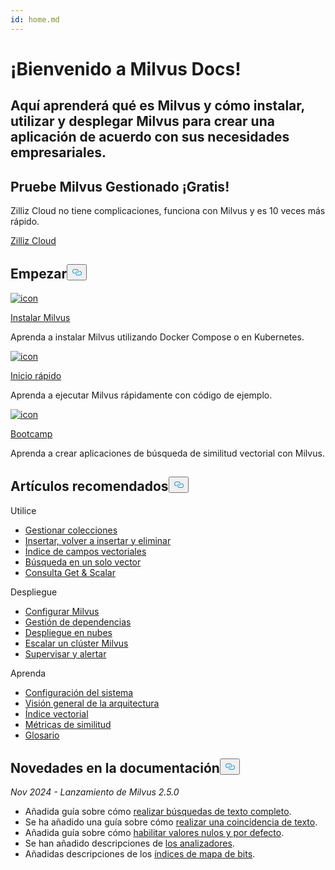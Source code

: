 ```yaml
---
id: home.md
---
```

<div class="doc-h1-wrapper">
<p><h1 class="title">
¡Bienvenido a Milvus Docs!</h1></p>
<p><h2 class="sub-title">
Aquí aprenderá qué es Milvus y cómo instalar, utilizar y desplegar Milvus para crear una aplicación de acuerdo con sus necesidades empresariales.</h2></p>
</div>
<div class="doc-home-promotion-wrapper">
  <div class="promotion-content">
    <h2 class="promotion-title">Pruebe Milvus Gestionado ¡Gratis!</h2>
    <p class="promotion-desc">Zilliz Cloud no tiene complicaciones, funciona con Milvus y es 10 veces más rápido.</p>
  </div>
  <div class="cta-wrapper">
   <a class="cta-global" href="https://cloud.zilliz.com/signup?utm_source=partner&utm_medium=referral&utm_campaign=2025-02-24_doc_home_milvus.io">Zilliz Cloud</a></div>
</div>
<h2 id="Get-Started" class="common-anchor-header">Empezar<button data-href="#Get-Started" class="anchor-icon" translate="no">
      <svg translate="no"
        aria-hidden="true"
        focusable="false"
        height="20"
        version="1.1"
        viewBox="0 0 16 16"
        width="16"
      >
        <path
          fill="#0092E4"
          fill-rule="evenodd"
          d="M4 9h1v1H4c-1.5 0-3-1.69-3-3.5S2.55 3 4 3h4c1.45 0 3 1.69 3 3.5 0 1.41-.91 2.72-2 3.25V8.59c.58-.45 1-1.27 1-2.09C10 5.22 8.98 4 8 4H4c-.98 0-2 1.22-2 2.5S3 9 4 9zm9-3h-1v1h1c1 0 2 1.22 2 2.5S13.98 12 13 12H9c-.98 0-2-1.22-2-2.5 0-.83.42-1.64 1-2.09V6.25c-1.09.53-2 1.84-2 3.25C6 11.31 7.55 13 9 13h4c1.45 0 3-1.69 3-3.5S14.5 6 13 6z"
        ></path>
      </svg>
    </button></h2><div class="card-wrapper">
<div class="start_card_container">
  
   <a href="/docs/es/install_standalone-docker.md"> <img translate="no" src="/docs/v2.5.x/assets/home_install.svg" alt="icon" />
   </a> <a href="/docs/es/install_standalone-docker.md"> <p class="link-btn">Instalar Milvus</p> </a><p>Aprenda a instalar Milvus utilizando Docker Compose o en Kubernetes.</p>
</div>
<div class="start_card_container">
  
   <a href="/docs/es/quickstart.md"> <img translate="no" src="/docs/v2.5.x/assets/home_quick_start.svg" alt="icon" />
   </a> <a href="/docs/es/quickstart.md"> <p class="link-btn">Inicio rápido</p> </a><p>Aprenda a ejecutar Milvus rápidamente con código de ejemplo.</p>
</div>
<div class="start_card_container">
  
   <a href="/bootcamp"> <img translate="no" src="/docs/v2.5.x/assets/home_bootcamp.svg" alt="icon" />
   </a> <a href="/bootcamp"> <p class="link-btn">Bootcamp</p> </a><p>
  Aprenda a crear aplicaciones de búsqueda de similitud vectorial con Milvus.  </p>
</div>
</div>
<h2 id="Recommended-articles" class="common-anchor-header">Artículos recomendados<button data-href="#Recommended-articles" class="anchor-icon" translate="no">
      <svg translate="no"
        aria-hidden="true"
        focusable="false"
        height="20"
        version="1.1"
        viewBox="0 0 16 16"
        width="16"
      >
        <path
          fill="#0092E4"
          fill-rule="evenodd"
          d="M4 9h1v1H4c-1.5 0-3-1.69-3-3.5S2.55 3 4 3h4c1.45 0 3 1.69 3 3.5 0 1.41-.91 2.72-2 3.25V8.59c.58-.45 1-1.27 1-2.09C10 5.22 8.98 4 8 4H4c-.98 0-2 1.22-2 2.5S3 9 4 9zm9-3h-1v1h1c1 0 2 1.22 2 2.5S13.98 12 13 12H9c-.98 0-2-1.22-2-2.5 0-.83.42-1.64 1-2.09V6.25c-1.09.53-2 1.84-2 3.25C6 11.31 7.55 13 9 13h4c1.45 0 3-1.69 3-3.5S14.5 6 13 6z"
        ></path>
      </svg>
    </button></h2><div class="doc-home-recommend-section">
<div class="recomment-item">
  <p>Utilice</p>
<ul>
<li><a href="/docs/es/manage-collections.md">Gestionar colecciones</a></li>
<li><a href="/docs/es/insert-update-delete.md">Insertar, volver a insertar y eliminar</a></li>
<li><a href="/docs/es/index-vector-fields.md">Índice de campos vectoriales</a></li>
<li><a href="/docs/es/single-vector-search.md">Búsqueda en un solo vector</a></li>
<li><a href="/docs/es/get-and-scalar-query.md">Consulta Get &amp; Scalar</a></li>
</ul>
</div>
<div class="recomment-item">
  <p>Despliegue</p>
<ul>
<li><a href="/docs/es/configure-docker.md">Configurar Milvus</a></li>
<li><a href="/docs/es/deploy_s3.md">Gestión de dependencias</a></li>
<li><a href="/docs/es/eks.md">Despliegue en nubes</a></li>
<li><a href="/docs/es/scaleout.md">Escalar un clúster Milvus</a></li>
<li><a href="/docs/es/monitor_overview.md">Supervisar y alertar</a></li>
</ul>
</div>
<div class="recomment-item">
  <p>Aprenda</p>
<ul>
<li><a href="/docs/es/system_configuration.md">Configuración del sistema</a></li>
<li><a href="/docs/es/architecture_overview.md">Visión general de la arquitectura</a></li>
<li><a href="/docs/es/index.md">Índice vectorial</a></li>
<li><a href="/docs/es/metric.md">Métricas de similitud</a></li>
<li><a href="/docs/es/glossary.md">Glosario</a></li>
</ul>
</div>
</div>
<div class="doc-home-what-is-new">
<h2 id="Whats-new-in-docs" class="common-anchor-header">Novedades en la documentación<button data-href="#Whats-new-in-docs" class="anchor-icon" translate="no">
      <svg translate="no"
        aria-hidden="true"
        focusable="false"
        height="20"
        version="1.1"
        viewBox="0 0 16 16"
        width="16"
      >
        <path
          fill="#0092E4"
          fill-rule="evenodd"
          d="M4 9h1v1H4c-1.5 0-3-1.69-3-3.5S2.55 3 4 3h4c1.45 0 3 1.69 3 3.5 0 1.41-.91 2.72-2 3.25V8.59c.58-.45 1-1.27 1-2.09C10 5.22 8.98 4 8 4H4c-.98 0-2 1.22-2 2.5S3 9 4 9zm9-3h-1v1h1c1 0 2 1.22 2 2.5S13.98 12 13 12H9c-.98 0-2-1.22-2-2.5 0-.83.42-1.64 1-2.09V6.25c-1.09.53-2 1.84-2 3.25C6 11.31 7.55 13 9 13h4c1.45 0 3-1.69 3-3.5S14.5 6 13 6z"
        ></path>
      </svg>
    </button></h2><p><em>Nov 2024 - Lanzamiento de Milvus 2.5.0</em></p>
<ul>
<li>Añadida guía sobre cómo <a href="/docs/es/full-text-search.md">realizar búsquedas de texto completo</a>.</li>
<li>Se ha añadido una guía sobre cómo <a href="/docs/es/keyword-match.md">realizar una coincidencia de texto</a>.</li>
<li>Añadida guía sobre cómo <a href="/docs/es/nullable-and-default.md">habilitar valores nulos y por defecto</a>.</li>
<li>Se han añadido descripciones de <a href="/docs/es/analyzer-overview.md">los analizadores</a>.</li>
<li>Añadidas descripciones de los <a href="/docs/es/bitmap.md">índices de mapa de bits</a>.</li>
</ul>
</div>

